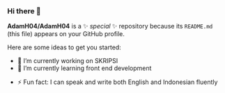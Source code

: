 ### Hi there 👋


**AdamH04/AdamH04** is a ✨ _special_ ✨ repository because its `README.md` (this file) appears on your GitHub profile.

Here are some ideas to get you started:

- 🔭 I’m currently working on SKRIPSI
- 🌱 I’m currently learning front end development
<!-- - 👯 I’m looking to collaborate on ...
- 🤔 I’m looking for help with ...
- 💬 Ask me about ...
- 📫 How to reach me: ... -->
<!-- - 😄 Pronouns: ... -->
- ⚡ Fun fact: I can speak and write both English and Indonesian fluently
